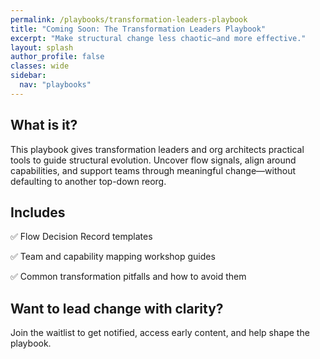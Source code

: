 ```yaml
---
permalink: /playbooks/transformation-leaders-playbook
title: "Coming Soon: The Transformation Leaders Playbook"
excerpt: "Make structural change less chaotic—and more effective."
layout: splash
author_profile: false
classes: wide
sidebar:
  nav: "playbooks"
---
```


## What is it?

This playbook gives transformation leaders and org architects practical tools to guide structural evolution. Uncover flow signals, align around capabilities, and support teams through meaningful change—without defaulting to another top-down reorg.

## Includes

✅ Flow Decision Record templates

✅ Team and capability mapping workshop guides

✅ Common transformation pitfalls and how to avoid them

## Want to lead change with clarity?

Join the waitlist to get notified, access early content, and help shape the playbook.

<script async data-uid="9891c60ba3" src="https://conjurer.kit.com/9891c60ba3/index.js"></script>